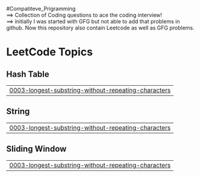#Compatiteve_Prigramming                                                                                                                    
==> Collection of Coding questions to ace the coding interview!                                                                              
==> initially I was started with GFG but not able to add that problems in github. Now this repository also contain Leetcode as well as GFG problems.

<!---LeetCode Topics Start-->
# LeetCode Topics
## Hash Table
|  |
| ------- |
| [0003-longest-substring-without-repeating-characters](https://github.com/AjayJoshi99/Competitive_Pragramming/tree/master/0003-longest-substring-without-repeating-characters) |
## String
|  |
| ------- |
| [0003-longest-substring-without-repeating-characters](https://github.com/AjayJoshi99/Competitive_Pragramming/tree/master/0003-longest-substring-without-repeating-characters) |
## Sliding Window
|  |
| ------- |
| [0003-longest-substring-without-repeating-characters](https://github.com/AjayJoshi99/Competitive_Pragramming/tree/master/0003-longest-substring-without-repeating-characters) |
<!---LeetCode Topics End-->